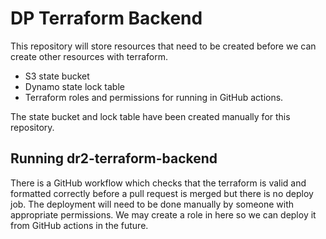 # DP Terraform Backend

This repository will store resources that need to be created before we can create other resources with terraform.

* S3 state bucket
* Dynamo state lock table
* Terraform roles and permissions for running in GitHub actions. 

The state bucket and lock table have been created manually for this repository.

## Running dr2-terraform-backend
There is a GitHub workflow which checks that the terraform is valid and formatted correctly before a pull request is merged but there is no deploy job.
The deployment will need to be done manually by someone with appropriate permissions. We may create a role in here so we can deploy it from GitHub actions in the future.
